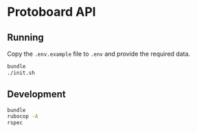 # Protoboard API

## Running

Copy the `.env.example` file to `.env` and provide the required data.

```sh
bundle
./init.sh
```

## Development

```sh
bundle
rubocop -A
rspec
```
